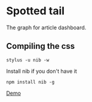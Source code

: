 Spotted tail
===

The graph for article dashboard.

## Compiling the css

````
stylus -u nib -w
````

Install nib if you don't have it

````
npm install nib -g
````

[Demo](https://newslynx.github.io/spotted-tail)
